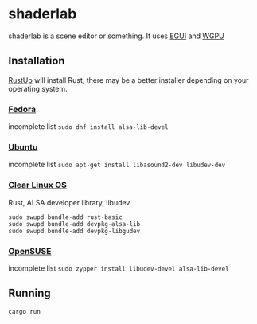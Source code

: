 # shaderlab
shaderlab is a scene editor or something. It uses [EGUI](https://github.com/emilk/egui) and [WGPU](https://github.com/gfx-rs/wgpu)

## Installation
[RustUp](https://www.rust-lang.org/tools/install) will install Rust, there may be a better installer depending on your operating system.

### [Fedora](https://getfedora.org/)
incomplete list
`sudo dnf install alsa-lib-devel`

### [Ubuntu](https://ubuntu.com/)
incomplete list
`sudo apt-get install libasound2-dev libudev-dev`

### [Clear Linux OS](https://clearlinux.org/)

Rust, ALSA developer library, libudev

```
sudo swupd bundle-add rust-basic
sudo swupd bundle-add devpkg-alsa-lib
sudo swupd bundle-add devpkg-libgudev
```

### [OpenSUSE](https://www.opensuse.org/)
incomplete list
`sudo zypper install libudev-devel alsa-lib-devel`

## Running

`cargo run`
